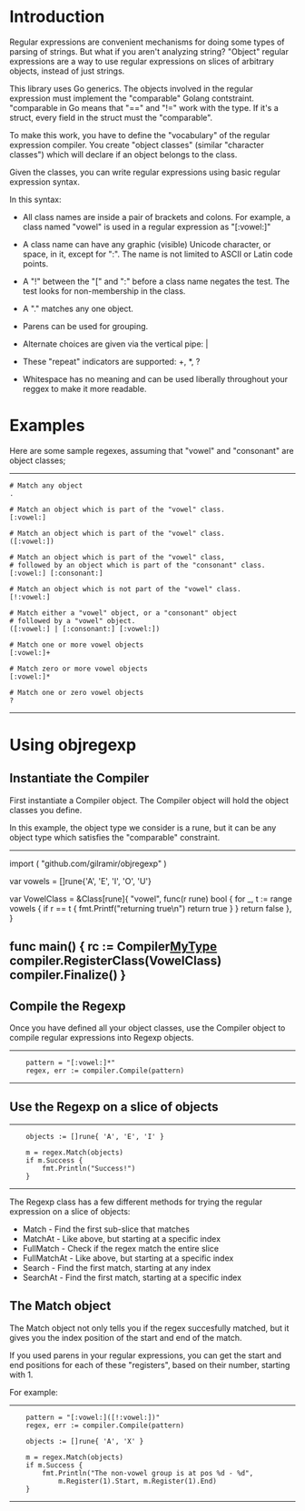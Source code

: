 # Introduction
Regular expressions are convenient mechanisms for doing some types of parsing
of strings. But what if you aren't analyzing string?
"Object" regular expressions are a way to use regular
expressions on slices of arbitrary objects, instead of just strings.

This library uses Go generics.  The objects involved in the regular
expression must implement the "comparable" Golang contstraint. "comparable
in Go means that "==" and "!=" work with the type.  If it's a struct,
every field in the struct must the "comparable".

To make this work, you have to define the "vocabulary" of the regular
expression compiler. You create "object classes" (similar "character classes")
which will declare if an object belongs to the class.

Given the classes, you can write regular expressions using basic
regular expression syntax.

In this syntax:

* All class names are inside a pair of brackets and colons. For example,
        a class named "vowel" is used in a regular expression as "[:vowel:]"

* A class name can have any graphic (visible) Unicode character, or space,
        in it, except for ":". The name is not limited to ASCII or Latin
        code points.

* A "!" between the "[" and ":" before a class name negates the test.
        The test looks for non-membership in the class.

* A "." matches any one object.

* Parens can be used for grouping.

* Alternate choices are given via the vertical pipe: |

* These "repeat" indicators are supported: +, \*, ?

* Whitespace has no meaning and can be used liberally throughout
        your reggex to make it more readable.

# Examples

Here are some sample regexes, assuming that "vowel" and "consonant" are
object classes;

---
    # Match any object
    .

    # Match an object which is part of the "vowel" class.
    [:vowel:]

    # Match an object which is part of the "vowel" class.
    ([:vowel:])

    # Match an object which is part of the "vowel" class,
    # followed by an object which is part of the "consonant" class.
    [:vowel:] [:consonant:]

    # Match an object which is not part of the "vowel" class.
    [!:vowel:]

    # Match either a "vowel" object, or a "consonant" object
    # followed by a "vowel" object.
    ([:vowel:] | [:consonant:] [:vowel:])

    # Match one or more vowel objects
    [:vowel:]+

    # Match zero or more vowel objects
    [:vowel:]*

    # Match one or zero vowel objects
    ?
---

# Using objregexp

## Instantiate the Compiler

First instantiate a Compiler object. The Compiler object
will hold the object classes you define.

In this example, the object type we consider is a rune, but
it can be any object type which satisfies the "comparable" constraint.

---
import (
        "github.com/gilramir/objregexp"
)

var vowels = []rune{'A', 'E', 'I', 'O', 'U'}

var VowelClass = &Class[rune]{
	"vowel",
	func(r rune) bool {
		for _, t := range vowels {
			if r == t {
				fmt.Printf("returning true\n")
				return true
			}
		}
		return false
	},
}


func main() {
        rc := Compiler[MyType]()
	compiler.RegisterClass(VowelClass)
	compiler.Finalize()
}
---


## Compile the Regexp

Once you have defined
all your object classes, use the Compiler object to compile
regular expressions into Regexp objects.

---
        pattern = "[:vowel:]*"
        regex, err := compiler.Compile(pattern)
---

## Use the Regexp on a slice of objects

---
        objects := []rune{ 'A', 'E', 'I' }

        m = regex.Match(objects)
        if m.Success {
            fmt.Println("Success!")
        }
---

The Regexp class has a few different methods for trying
the regular expression on a slice of objects:

* Match - Find the first sub-slice that matches
* MatchAt - Like above, but starting at a specific index
* FullMatch - Check if the regex match the entire slice
* FullMatchAt - Like above, but starting at a specific index
* Search - Find the first match, starting at any index
* SearchAt - Find the first match, starting at a specific index

## The Match object

The Match object not only tells you if the regex succesfully
matched, but it gives you the index position of the start and
end of the match.

If you used parens in your regular expressions,
you can get the start and end positions for each of these "registers",
based on their number, starting with 1.

For example:

---
        pattern = "[:vowel:]([!:vowel:])"
        regex, err := compiler.Compile(pattern)

        objects := []rune{ 'A', 'X' }

        m = regex.Match(objects)
        if m.Success {
            fmt.Println("The non-vowel group is at pos %d - %d",
                m.Register(1).Start, m.Register(1).End)
        }
---
